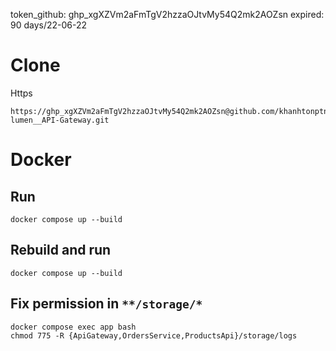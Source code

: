 token_github: 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
expired: 90 days/22-06-22

# Clone
Https
```
https://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@github.com/khanhtonptn/MBA__docker-lumen__API-Gateway.git
```
# Docker
## Run
```
docker compose up --build
```
## Rebuild and run
```
docker compose up --build
```
## Fix permission in `**/storage/*`
```
docker compose exec app bash
chmod 775 -R {ApiGateway,OrdersService,ProductsApi}/storage/logs
```
